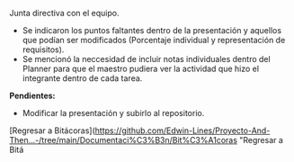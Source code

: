Junta directiva con el equipo.
- Se indicaron los puntos faltantes dentro de la presentación y aquellos que podían ser modificados (Porcentaje individual y representación de requisitos).
- Se mencionó la neccesidad de incluir notas individuales dentro del Planner para que el maestro pudiera ver la actividad que hizo el integrante dentro de cada tarea.

**Pendientes:**
- Modificar la presentación y subirlo al repositorio.

[Regresar a Bitácoras](https://github.com/Edwin-Lines/Proyecto-And-Then...-/tree/main/Documentaci%C3%B3n/Bit%C3%A1coras "Regresar a Bitá
